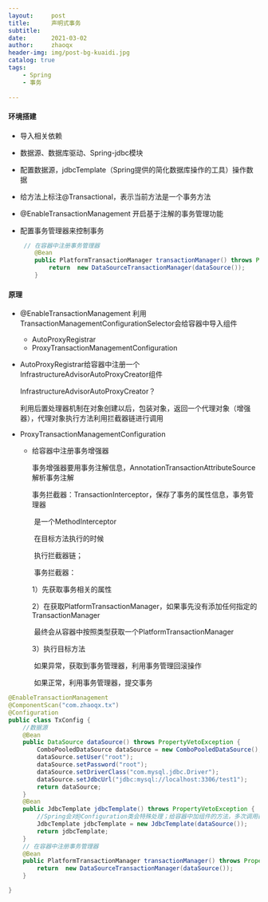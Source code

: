 ```yaml
---
layout:     post
title:      声明式事务
subtitle:   
date:       2021-03-02
author:     zhaoqx
header-img: img/post-bg-kuaidi.jpg
catalog: true
tags:
    - Spring
    - 事务
    
---
```




####  环境搭建

* 导入相关依赖

* 数据源、数据库驱动、Spring-jdbc模块

* 配置数据源，jdbcTemplate（Spring提供的简化数据库操作的工具）操作数据

* 给方法上标注@Transactional，表示当前方法是一个事务方法

* @EnableTransactionManagement 开启基于注解的事务管理功能

* 配置事务管理器来控制事务  

  ```java
   // 在容器中注册事务管理器
      @Bean
      public PlatformTransactionManager transactionManager() throws PropertyVetoException {
          return  new DataSourceTransactionManager(dataSource());
      }
  ```


#### 原理

* @EnableTransactionManagement
  利用TransactionManagementConfigurationSelector会给容器中导入组件

  * AutoProxyRegistrar
  * ProxyTransactionManagementConfiguration 

 * AutoProxyRegistrar给容器中注册一个InfrastructureAdvisorAutoProxyCreator组件

   InfrastructureAdvisorAutoProxyCreator？

   利用后置处理器机制在对象创建以后，包装对象，返回一个代理对象（增强器），代理对象执行方法利用拦截器链进行调用

* ProxyTransactionManagementConfiguration

  * 给容器中注册事务增强器

    事务增强器要用事务注解信息，AnnotationTransactionAttributeSource解析事务注解

    事务拦截器：TransactionInterceptor，保存了事务的属性信息，事务管理器

    ​	是一个MethodInterceptor

    ​	在目标方法执行的时候

    ​		执行拦截器链；

    ​		事务拦截器：

    1）先获取事务相关的属性

    2）在获取PlatformTransactionManager，如果事先没有添加任何指定的TransactionManager

    ​	最终会从容器中按照类型获取一个PlatformTransactionManager

    3）执行目标方法

    ​	如果异常，获取到事务管理器，利用事务管理回滚操作

    ​	如果正常，利用事务管理器，提交事务

```java
@EnableTransactionManagement
@ComponentScan("com.zhaoqx.tx")
@Configuration
public class TxConfig {
    //数据源
    @Bean
    public DataSource dataSource() throws PropertyVetoException {
        ComboPooledDataSource dataSource = new ComboPooledDataSource();
        dataSource.setUser("root");
        dataSource.setPassword("root");
        dataSource.setDriverClass("com.mysql.jdbc.Driver");
        dataSource.setJdbcUrl("jdbc:mysql://localhost:3306/test1");
        return dataSource;
    }
    @Bean
    public JdbcTemplate jdbcTemplate() throws PropertyVetoException {
        //Spring会对@Configuration类会特殊处理；给容器中加组件的方法，多次调用都只是从容器中找组件
        JdbcTemplate jdbcTemplate = new JdbcTemplate(dataSource());
        return jdbcTemplate;
    }
    // 在容器中注册事务管理器
    @Bean
    public PlatformTransactionManager transactionManager() throws PropertyVetoException {
        return  new DataSourceTransactionManager(dataSource());
    }

}

```

